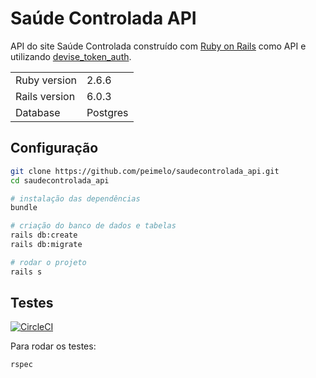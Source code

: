 # Saúde Controlada API

API do site Saúde Controlada construído com [Ruby on Rails](https://rubyonrails.org/) como API e utilizando [devise_token_auth](https://github.com/lynndylanhurley/devise_token_auth).

<table>
  <tr>
    <td>Ruby version</td>
    <td>
      2.6.6
    </td>
  </tr>
  <tr>
    <td>Rails version</td>
    <td>
      6.0.3
    </td>
  </tr>
  <tr>
    <td>Database</td>
    <td>
      Postgres
    </td>
  </tr>
</table>

## Configuração

```bash
git clone https://github.com/peimelo/saudecontrolada_api.git
cd saudecontrolada_api

# instalação das dependências
bundle

# criação do banco de dados e tabelas
rails db:create
rails db:migrate

# rodar o projeto
rails s
```

## Testes

[![CircleCI](https://circleci.com/gh/circleci/circleci-docs.svg?style=svg)](https://circleci.com/gh/circleci/circleci-docs)

Para rodar os testes:

```bash
rspec
```

